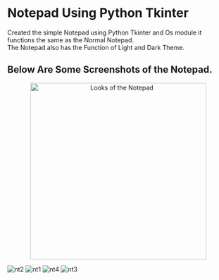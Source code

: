 # Notepad Using Python Tkinter <br />

Created the simple Notepad using Python Tkinter and Os module it functions the same as the Normal Notepad.<br />
The Notepad also has the Function of Light and Dark Theme. <br />

## Below Are Some Screenshots of the Notepad.<br />

<p align="center">
<img src="https://user-images.githubusercontent.com/87264935/173215078-86daddbc-a312-41ac-82cd-414316227c42.png" height="400" Title="Opening" alt="Looks of the Notepad">
</p>
                                                                                                                                                   
                                                                                                                                                   
![nt2](https://user-images.githubusercontent.com/87264935/173215076-f32f38a3-9915-4cea-a7da-e513935f6c5f.png)
![nt1](https://user-images.githubusercontent.com/87264935/173215078-86daddbc-a312-41ac-82cd-414316227c42.png)
![nt4](https://user-images.githubusercontent.com/87264935/173215080-6566ed80-fcf2-4a87-a70d-26c83a96335e.png)
![nt3](https://user-images.githubusercontent.com/87264935/173215081-ec9c63a8-515e-4ff8-9053-f39eb103ca0b.png)
